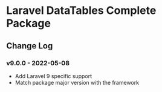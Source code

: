 # Laravel DataTables Complete Package

## Change Log

### v9.0.0 - 2022-05-08

- Add Laravel 9 specific support
- Match package major version with the framework

